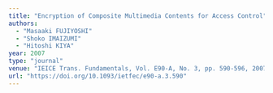 ```yaml
---
title: "Encryption of Composite Multimedia Contents for Access Control"
authors:
  - "Masaaki FUJIYOSHI"
  - "Shoko IMAIZUMI"
  - "Hitoshi KIYA"
year: 2007
type: "journal"
venue: "IEICE Trans. Fundamentals, Vol. E90-A, No. 3, pp. 590-596, 2007-03-01."
url: "https://doi.org/10.1093/ietfec/e90-a.3.590"
---
```

